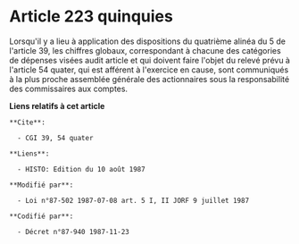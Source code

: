 # Article 223 quinquies

Lorsqu'il y a lieu à application des dispositions du quatrième alinéa du 5 de l'article 39, les chiffres globaux,
correspondant à chacune des catégories de dépenses visées audit article et qui doivent faire l'objet du relevé prévu à
l'article 54 quater, qui est afférent à l'exercice en cause, sont communiqués à la plus proche assemblée générale des
actionnaires sous la responsabilité des commissaires aux comptes.

**Liens relatifs à cet article**

	**Cite**:

	  - CGI 39, 54 quater

	**Liens**:

	  - HISTO: Edition du 10 août 1987

	**Modifié par**:

	  - Loi n°87-502 1987-07-08 art. 5 I, II JORF 9 juillet 1987

	**Codifié par**:

	  - Décret n°87-940 1987-11-23

